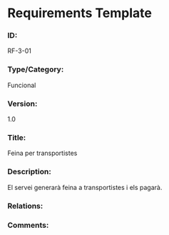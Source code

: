 # Requirements Template

### ID:
RF-3-01

### Type/Category:
Funcional

### Version:
1.0

### Title:
Feina per transportistes

### Description:
El servei generarà feina a transportistes i els pagarà. 

### Relations:

### Comments:
